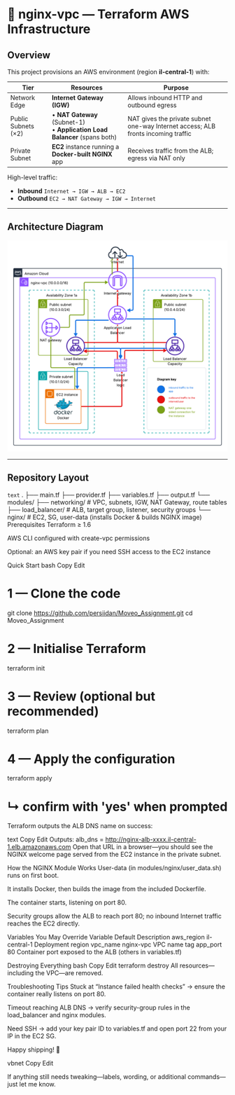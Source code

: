 # 🚀 nginx-vpc — Terraform AWS Infrastructure

## Overview
This project provisions an AWS environment (region **il-central-1**) with:

| Tier | Resources | Purpose |
|------|-----------|---------|
| Network Edge | **Internet Gateway (IGW)** | Allows inbound HTTP and outbound egress |
| Public Subnets (×2) | • **NAT Gateway** (Subnet-1)<br>• **Application Load Balancer** (spans both) | NAT gives the private subnet one-way Internet access; ALB fronts incoming traffic |
| Private Subnet | **EC2** instance running a **Docker-built NGINX** app | Receives traffic from the ALB; egress via NAT only |

High-level traffic:
* **Inbound**  `Internet → IGW → ALB → EC2`
* **Outbound** `EC2 → NAT Gateway → IGW → Internet`

---

## Architecture Diagram

![nginx-vpc diagram](./diagram.png)

---

## Repository Layout

```text```
.
├── main.tf
├── provider.tf
├── variables.tf
├── output.tf
└── modules/
    ├── networking/      # VPC, subnets, IGW, NAT Gateway, route tables
    ├── load_balancer/   # ALB, target group, listener, security groups
    └── nginx/           # EC2, SG, user-data (installs Docker & builds NGINX image)
Prerequisites
Terraform ≥ 1.6

AWS CLI configured with create-vpc permissions

Optional: an AWS key pair if you need SSH access to the EC2 instance

Quick Start
bash
Copy
Edit
# 1 — Clone the code
git clone https://github.com/persiidan/Moveo_Assignment.git
cd Moveo_Assignment

# 2 — Initialise Terraform
terraform init

# 3 — Review (optional but recommended)
terraform plan

# 4 — Apply the configuration
terraform apply
# ↳ confirm with 'yes' when prompted
Terraform outputs the ALB DNS name on success:

text
Copy
Edit
Outputs:
alb_dns = http://nginx-alb-xxxx.il-central-1.elb.amazonaws.com
Open that URL in a browser—you should see the NGINX welcome page served from the EC2 instance in the private subnet.

How the NGINX Module Works
User-data (in modules/nginx/user_data.sh) runs on first boot.

It installs Docker, then builds the image from the included Dockerfile.

The container starts, listening on port 80.

Security groups allow the ALB to reach port 80; no inbound Internet traffic reaches the EC2 directly.

Variables You May Override
Variable	Default	Description
aws_region	il-central-1	Deployment region
vpc_name	nginx-vpc	VPC name tag
app_port	80	Container port exposed to the ALB
(others in variables.tf)		

Destroying Everything
bash
Copy
Edit
terraform destroy
All resources—including the VPC—are removed.

Troubleshooting Tips
Stuck at “Instance failed health checks” → ensure the container really listens on port 80.

Timeout reaching ALB DNS → verify security-group rules in the load_balancer and nginx modules.

Need SSH → add your key pair ID to variables.tf and open port 22 from your IP in the EC2 SG.

Happy shipping! 🚢

vbnet
Copy
Edit

If anything still needs tweaking—labels, wording, or additional commands—just let me know.



